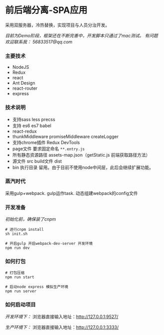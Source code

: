 # 前后端分离-SPA应用 #

采用双服务器，冷热替换，实现项目与人员分治开发。

_目前为Demo阶段，框架还在不断完善中，开发脚本只通过了mac测试。
有问题欢迎联系我： 56833517@qq.com_

### 主要技术 ###

* NodeJS
* Redux
* react
* Ant Design
* react-router
* express

### 技术说明 ###

* 支持sass less precss
* 支持 es6 es7 babel
* react-redux
* thunkMiddleware promiseMiddleware createLogger
* 支持chrome插件 Redux DevTools
* page文件 要求固定命名  ```**.entry.js```
* 所有静态资源路径 assets-map.json（getStatic.js 前端获取路径方法）
* 源文件 src      build文件 dist
* bin 执行目录 留用。由于目前不使用node中间层，此后会继续扩展功能。

### 蒸汽时代 ###

采用gulp+webpack.
gulp运作task.
动态组建webpack的config文件

### 开发准备 ###

_初始化前，确保装了cnpm_
``` shell
# 进行cnpm install
sh init.sh
```

``` shell
# 开启gulp 开启webpack-dev-server 开发环境
npm run dev
```

### 如何打包 ###

``` shell
# 打包压缩
npm run start

# 启动node express 模拟生产环境
npm run server
```

### 如何启动项目 ###

_开发环境下：_
浏览器直接输入地址：http://127.0.0.1:9527/

_生产环境下：_
浏览器直接输入地址：http://127.0.0.1:3333/
